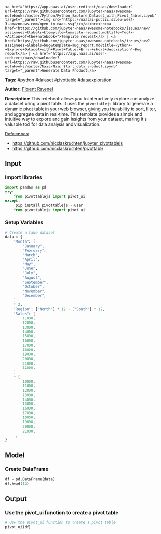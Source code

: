     <a href="https://app.naas.ai/user-redirect/naas/downloader?url=https://raw.githubusercontent.com/jupyter-naas/awesome-notebooks/master/Python/Python_Explore_Dataset_with_Pivot_Table.ipynb" target="_parent"><img src="https://naasai-public.s3.eu-west-3.amazonaws.com/open_in_naas.svg"/></a><br><br><a href="https://github.com/jupyter-naas/awesome-notebooks/issues/new?assignees=&labels=&template=template-request.md&title=Tool+-+Action+of+the+notebook+">Template request</a> | <a href="https://github.com/jupyter-naas/awesome-notebooks/issues/new?assignees=&labels=bug&template=bug_report.md&title=Python+-+Explore+Dataset+with+Pivot+Table:+Error+short+description">Bug report</a> | <a href="https://app.naas.ai/user-redirect/naas/downloader?url=https://raw.githubusercontent.com/jupyter-naas/awesome-notebooks/master/Naas/Naas_Start_data_product.ipynb" target="_parent">Generate Data Product</a>

**Tags:** #python #dataset #pivottable #dataexploration

**Author:** [Florent Ravenel](https://www.linkedin.com/in/ACoAABCNSioBW3YZHc2lBHVG0E_TXYWitQkmwog/)

**Description:** This notebook allows you to interactively explore and analyze a dataset using a pivot table. It uses the `pivottablejs` library to generate a dynamic pivot table in your web browser, giving you the ability to sort, filter, and aggregate data in real-time. This template provides a simple and intuitive way to explore and gain insights from your dataset, making it a valuable tool for data analysis and visualization.

<u>References:</u>
- https://github.com/nicolaskruchten/jupyter_pivottablejs
- https://github.com/nicolaskruchten/pivottable

## Input

### Import libraries


```python
import pandas as pd
try:
    from pivottablejs import pivot_ui
except:
    !pip install pivottablejs --user
    from pivottablejs import pivot_ui
```

### Setup Variables


```python
# Create a fake dataset
data = {
    "Month": [
        "January",
        "February",
        "March",
        "April",
        "May",
        "June",
        "July",
        "August",
        "September",
        "October",
        "November",
        "December",
    ]
    * 2,
    "Region": ["North"] * 12 + ["South"] * 12,
    "Sales": [
        11000,
        12000,
        13000,
        14000,
        15000,
        16000,
        17000,
        18000,
        19000,
        20000,
        21000,
        22000,
    ]
    + [
        10000,
        11000,
        12000,
        13000,
        14000,
        15000,
        16000,
        17000,
        18000,
        19000,
        20000,
        21000,
    ],
}
```

## Model

### Create DataFrame


```python
df = pd.DataFrame(data)
df.head(12)
```

## Output

### Use the pivot_ui function to create a pivot table


```python
# Use the pivot_ui function to create a pivot table
pivot_ui(df)
```

